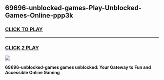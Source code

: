 
## 69696-unblocked-games-Play-Unblocked-Games-Online-ppp3k
<h3>
<a href="https://premium76.site?title=69696-unblocked-games&ref=25A">CLICK TO PLAY</a></h3>
<hr>

<h3>
<a href="https://premium76.site?title=69696-unblocked-games&ref=25A">CLICK 2 PLAY</a>
  
</h3>

<a href="https://premium76.site?title=69696-unblocked-games&ref=25A"><img src="https://clearcache.store/games.png"></a>


**69696-unblocked-games games unblocked: Your Gateway to Fun and Accessible Online Gaming**

